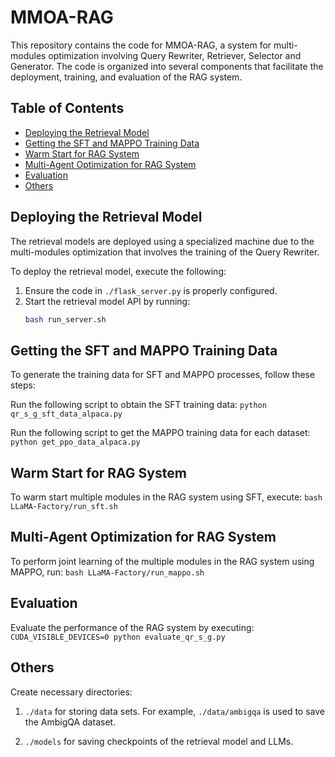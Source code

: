 # MMOA-RAG

This repository contains the code for MMOA-RAG, a system for multi-modules optimization involving Query Rewriter, Retriever, Selector and Generator. The code is organized into several components that facilitate the deployment, training, and evaluation of the RAG system.

## Table of Contents

- [Deploying the Retrieval Model](#deploying-the-retrieval-model)
- [Getting the SFT and MAPPO Training Data](#getting-the-sft-and-mappo-training-data)
- [Warm Start for RAG System](#warm-start-for-rag-system)
- [Multi-Agent Optimization for RAG System](#multi-agent-optimization-for-rag-system)
- [Evaluation](#evaluation)
- [Others](#others)

## Deploying the Retrieval Model

The retrieval models are deployed using a specialized machine due to the multi-modules optimization that involves the training of the Query Rewriter.

To deploy the retrieval model, execute the following:

1. Ensure the code in `./flask_server.py` is properly configured.
2. Start the retrieval model API by running:
   ```bash
   bash run_server.sh
   ```

## Getting the SFT and MAPPO Training Data
To generate the training data for SFT and MAPPO processes, follow these steps:

Run the following script to obtain the SFT training data:
   `python qr_s_g_sft_data_alpaca.py`

Run the following script to get the MAPPO training data for each dataset:
   `python get_ppo_data_alpaca.py`

## Warm Start for RAG System
To warm start multiple modules in the RAG system using SFT, execute:
   `bash LLaMA-Factory/run_sft.sh`

## Multi-Agent Optimization for RAG System
To perform joint learning of the multiple modules in the RAG system using MAPPO, run:
   `bash LLaMA-Factory/run_mappo.sh`

## Evaluation
Evaluate the performance of the RAG system by executing:
   `CUDA_VISIBLE_DEVICES=0 python evaluate_qr_s_g.py`

## Others
Create necessary directories: 
1. `./data` for storing data sets. For example, `./data/ambigqa` is used to save the AmbigQA dataset.

2. `./models` for saving checkpoints of the retrieval model and LLMs.
